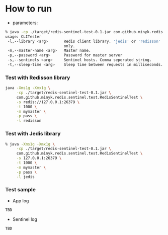 
# How to run

* parameters:
```bash
% java -cp ./target/redis-sentinel-test-0.1.jar com.github.minyk.redis.sentinel.test.RedisSentinelTest --help
usage: CLITester
 -l,--library <arg>       Redis client library. 'jedis' or 'redisson'
                          only.
 -m,--master-name <arg>   Master name.
 -p,--password <arg>      Password for master server
 -s,--sentinels <arg>     Sentinel hosts. Comma seperated string.
 -t,--sleep-time <arg>    Sleep time between requests in milliseconds.
```

### Test with Redisson library

```bash
java -Xms1g -Xmx1g \
     -cp ./target/redis-sentinel-test-0.1.jar \
     com.github.minyk.redis.sentinel.test.RedisSentinelTest \
     -s redis://127.0.0.1:26379 \
     -t 1000 \
     -m mymaster \
     -p pass \
     -l redisson
```

### Test with Jedis library

```bash
% java -Xms1g -Xmx1g \
     -cp ./target/redis-sentinel-test-0.1.jar \
     com.github.minyk.redis.sentinel.test.RedisSentinelTest \
     -s 127.0.0.1:26379 \
     -t 1000 \
     -m mymaster \
     -p pass \
     -l jedis
```

### Test sample

* App log
```
TBD
```

* Sentinel log
```
TBD
```